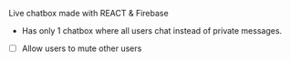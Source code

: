 Live chatbox made with REACT & Firebase
* Has only 1 chatbox where all users chat instead of private messages.
- [ ] Allow users to mute other users
